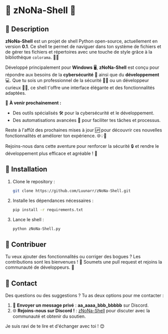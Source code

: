 # 🎉 **zNoNa-Shell** 🚀

## 🌟 Description

**zNoNa-Shell** est un projet de shell Python open-source, actuellement en version **0.1**. Ce shell te permet de naviguer dans ton système de fichiers et de gérer tes fichiers et répertoires avec une touche de style grâce à la bibliothèque `colorama`. 🎨✨

Développé principalement pour **Windows** 🖥️, **zNoNa-Shell** est conçu pour répondre aux besoins de la **cybersécurité** 🔐 ainsi que du **développement** 💻. Que tu sois un professionnel de la sécurité 🕵️‍♂️ ou un développeur curieux 👨‍💻, ce shell t'offre une interface élégante et des fonctionnalités adaptées.

🚀 **À venir prochainement :**  
- Des outils spécialisés 🛠️ pour la cybersécurité et le développement.
- Des automatisations avancées 🤖 pour faciliter tes tâches et processus.

Reste à l'affût des prochaines mises à jour 🆙 pour découvrir ces nouvelles fonctionnalités et améliorer ton expérience. 🌐💡🔧

Rejoins-nous dans cette aventure pour renforcer la sécurité 🔒 et rendre le développement plus efficace et agréable ! 🌟

## 🚀 Installation

1. Clone le repository :
   ```bash
   git clone https://github.com/Luunarr/zNoNa-Shell.git
   ```

2. Installe les dépendances nécessaires :
   ```bash
   pip install -r requirements.txt
   ```

3. Lance le shell :
   ```bash
   python zNoNa-Shell.py
   ```

## 🤝 Contribuer

Tu veux ajouter des fonctionnalités ou corriger des bogues ? Les contributions sont les bienvenues ! 🚀 Soumets une pull request et rejoins la communauté de développeurs. 💪

## 💬 Contact

Des questions ou des suggestions ? Tu as deux options pour me contacter :

1. 📩 **Envoyer un message privé** : **aa_aaaa_bbb_bbbbb** sur Discord.
2. 🌐 **Rejoins-nous sur Discord !** : [zNoNa-Shell](https://discord.gg/zA9FhD6uGt) pour discuter avec la communauté et obtenir du soutien.

Je suis ravi de te lire et d'échanger avec toi ! 😊
